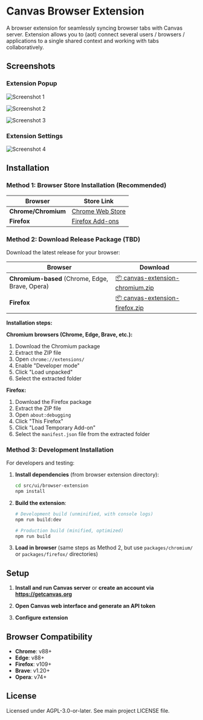 # Canvas Browser Extension

A browser extension for seamlessly syncing browser tabs with Canvas server. Extension allows you to (aot) connect several users / browsers / applications to a single shared context and working with tabs collaboratively.

## Screenshots

### Extension Popup

![Screenshot 1](assets/screenshots/screenshot1.png)

![Screenshot 2](assets/screenshots/screenshot2.png)

![Screenshot 3](assets/screenshots/screenshot3.png)

### Extension Settings

![Screenshot 4](assets/screenshots/screenshot4.png)

## Installation

### Method 1: Browser Store Installation (Recommended)

| Browser | Store Link |
|---------|------------|
| **Chrome/Chromium** | [Chrome Web Store](https://chromewebstore.google.com/detail/nddefgjgkhcpmgpipifjacmoinoncdgl) |
| **Firefox** | [Firefox Add-ons](https://addons.mozilla.org/en-US/firefox/addon/canvas-browser-extension) |


### Method 2: Download Release Package (TBD)

Download the latest release for your browser:

| Browser | Download |
|---------|----------|
| **Chromium-based** (Chrome, Edge, Brave, Opera) | [📦 canvas-extension-chromium.zip](https://github.com/canvas-ai/canvas-browser-extensions/releases/latest) |
| **Firefox** | [📦 canvas-extension-firefox.zip](https://github.com/canvas-ai/canvas-browser-extensions/releases/latest) |

**Installation steps:**

**Chromium browsers (Chrome, Edge, Brave, etc.):**
1. Download the Chromium package
2. Extract the ZIP file
3. Open `chrome://extensions/`
4. Enable "Developer mode"
5. Click "Load unpacked"
6. Select the extracted folder

**Firefox:**
1. Download the Firefox package
2. Extract the ZIP file
3. Open `about:debugging`
4. Click "This Firefox"
5. Click "Load Temporary Add-on"
6. Select the `manifest.json` file from the extracted folder

### Method 3: Development Installation

For developers and testing:

1. **Install dependencies** (from browser extension directory):
   ```bash
   cd src/ui/browser-extension
   npm install
   ```

2. **Build the extension**:
   ```bash
   # Development build (unminified, with console logs)
   npm run build:dev
   
   # Production build (minified, optimized)
   npm run build
   ```

3. **Load in browser** (same steps as Method 2, but use `packages/chromium/` or `packages/firefox/` directories)

## Setup

1. **Install and run Canvas server** or **create an account via https://getcanvas.org**

2. **Open Canvas web interface and generate an API token**

3. **Configure extension**

## Browser Compatibility

- **Chrome**: v88+
- **Edge**: v88+
- **Firefox**: v109+
- **Brave**: v1.20+
- **Opera**: v74+

## License

Licensed under AGPL-3.0-or-later. See main project LICENSE file. 
